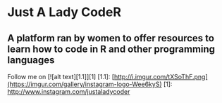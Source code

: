 # Just A Lady CodeR

## A platform ran by women to offer resources to learn how to code in R and other programming languages
Follow me on [![alt text][1.1]][1]
[1.1]: [http://i.imgur.com/tXSoThF.png](https://imgur.com/gallery/instagram-logo-Wee6kyS)
[1]: http://www.instagram.com/justaladycoder
